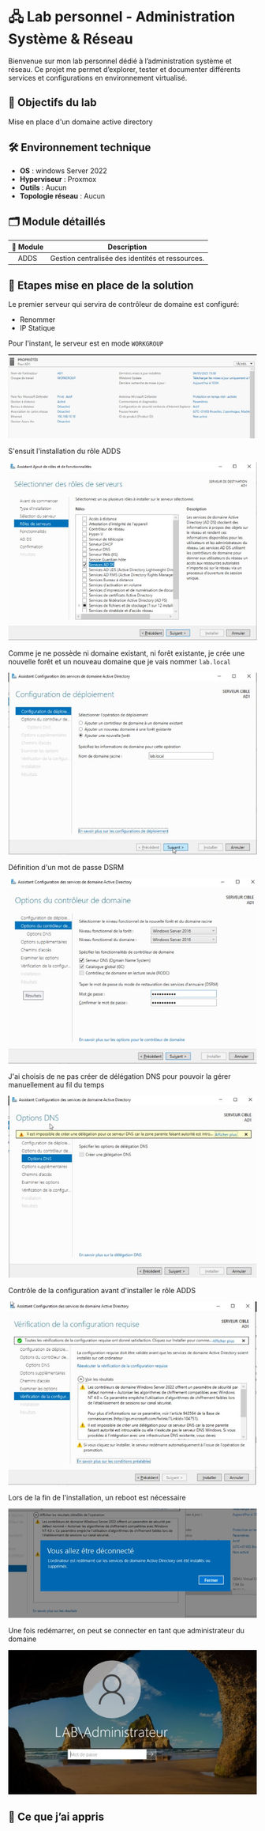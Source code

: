 # 🖧 Lab personnel - Administration Système & Réseau

Bienvenue sur mon lab personnel dédié à l’administration système et réseau. Ce projet me permet d’explorer, tester et documenter différents services et configurations en environnement virtualisé.

## 📌 Objectifs du lab

Mise en place d'un domaine active directory

## 🛠️ Environnement technique

- **OS** : windows Server 2022
- **Hyperviseur** : Proxmox
- **Outils** : Aucun
- **Topologie réseau** : Aucun

## 🗂️ Module détaillés

|📁 Module|Description|
|:-:|:-:|
|ADDS|Gestion centralisée des identités et ressources.|

## 📸 Etapes mise en place de la solution

Le premier serveur qui servira de contrôleur de domaine est configuré:

- Renommer
- IP Statique

Pour l'instant, le serveur est en mode `WORKGROUP`

![AD sans contrôleur de domaine](./Illustration/crea_ad_1.JPG)

S'ensuit l'installation du rôle ADDS

![installation ADDS](./Illustration/crea_ad_2.JPG)

Comme je ne possède ni domaine existant, ni forêt existante, je crée une nouvelle forêt et un nouveau domaine que je vais nommer `lab.local`

![nommage de la forêt](./Illustration/crea_ad_3.JPG)

Définition d'un mot de passe DSRM

![definition mdp DSRM](./Illustration/crea_ad_4.JPG)

J'ai choisis de ne pas créer de délégation DNS pour pouvoir la gérer manuellement au fil du temps

![creation deleguation DNS](./Illustration/crea_ad_5.JPG)

Contrôle de la configuration avant d'installer le rôle ADDS

![installation ADDS](./Illustration/crea_ad_6.JPG)

Lors de la fin de l'installation, un reboot est nécessaire

![reboot](./Illustration/crea_ad_7.JPG)

Une fois redémarrer, on peut se connecter en tant que administrateur du domaine

![connexion](./Illustration/crea_ad_8.JPG)

## 🧠 Ce que j’ai appris
